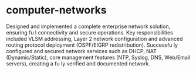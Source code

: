 # computer-networks
 Designed and implemented a complete enterprise network solution, ensuring fu l connectivity and secure
 operations. Key responsibilities included VLSM addressing, Layer 2 network configuration and advanced
 routing protocol deployment (OSPF/EIGRP redistribution). Successfu ly configured and secured network
 services such as DHCP, NAT (Dynamic/Static), core management features (NTP, Syslog, DNS, Web/Email
 servers), creating a fu ly verified and documented network.
